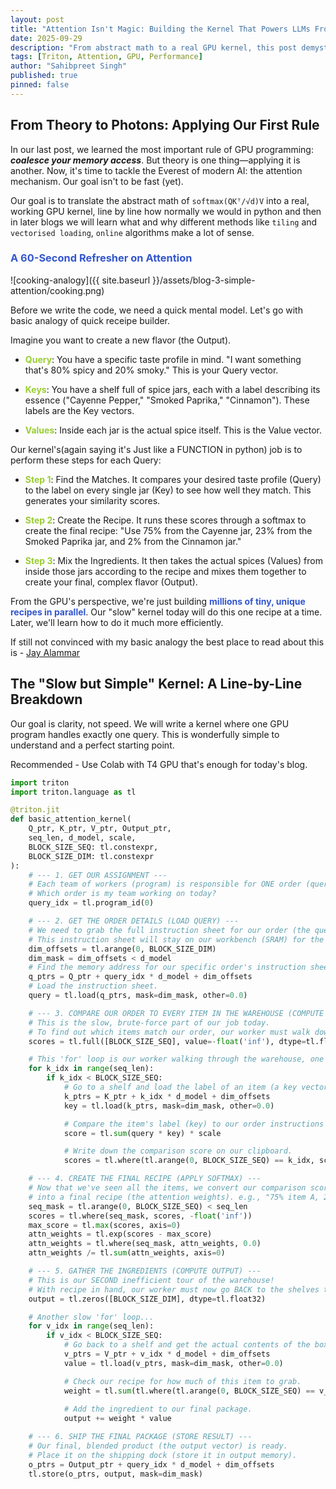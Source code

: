 ```yaml
---
layout: post
title: "Attention Isn't Magic: Building the Kernel That Powers LLMs From Scratch"
date: 2025-09-29
description: "From abstract math to a real GPU kernel, this post demystifies the attention mechanism by building it from scratch in Triton."
tags: [Triton, Attention, GPU, Performance]
author: "Sahibpreet Singh"
published: true
pinned: false
---
```


## From Theory to Photons: Applying Our First Rule
In our last post, we learned the most important rule of GPU programming: ***coalesce your memory access***. But theory is one thing—applying it is another. 
Now, it's time to tackle the Everest of modern AI: the attention mechanism. Our goal isn't to be fast (yet). 

Our goal is to translate the abstract math of `softmax(QKᵀ/√d)V` into a real, working GPU kernel, line by line how normally we would in python and then in later blogs we will learn what and why different methods like `tiling` and `vectorised loading`, `online` algorithms make a lot of sense.

### <span style="color: #3256cdff; font-weight: bold;">A 60-Second Refresher on Attention</span>
![cooking-analogy]({{ site.baseurl }}/assets/blog-3-simple-attention/cooking.png)

Before we write the code, we need a quick mental model.
Let's go with basic analogy of quick receipe builder.

Imagine you want to create a new flavor (the Output).
-  <span style="color: #9ACD32; font-weight: bold;">Query</span>: You have a specific taste profile in mind. "I want something that's 80% spicy and 20% smoky." This is your Query vector.

-  <span style="color: #9ACD32; font-weight: bold;">Keys</span>: You have a shelf full of spice jars, each with a label describing its essence ("Cayenne Pepper," "Smoked Paprika," "Cinnamon"). These labels are the Key vectors.

-  <span style="color: #9ACD32; font-weight: bold;">Values</span>: Inside each jar is the actual spice itself. This is the Value vector.

Our kernel's(again saying it's Just like a FUNCTION in python) job is to perform these steps for each Query:
-  <span style="color: #9ACD32; font-weight: bold;">Step 1</span>: Find the Matches. It compares your desired taste profile (Query) to the label on every single jar (Key) to see how well they match. This generates your similarity scores.

-  <span style="color: #9ACD32; font-weight: bold;">Step 2</span>: Create the Recipe. It runs these scores through a softmax to create the final recipe: "Use 75% from the Cayenne jar, 23% from the Smoked Paprika jar, and 2% from the Cinnamon jar."

-  <span style="color: #9ACD32; font-weight: bold;">Step 3</span>: Mix the Ingredients. It then takes the actual spices (Values) from inside those jars according to the recipe and mixes them together to create your final, complex flavor (Output).

From the GPU's perspective, we're just building <span style="color: #3256cdff; font-weight: bold;">millions of tiny, unique recipes in parallel</span>. Our "slow" kernel today will do this one recipe at a time. Later, we'll learn how to do it much more efficiently.

If still not convinced with my basic analogy the best place to read about this is - [Jay Alammar](https://jalammar.github.io/illustrated-transformer/)

## The "Slow but Simple" Kernel: A Line-by-Line Breakdown

Our goal is clarity, not speed. We will write a kernel where one GPU program handles exactly one query. This is wonderfully simple to understand and a perfect starting point.

Recommended - Use Colab with T4 GPU that's enough for today's blog.

```python
import triton
import triton.language as tl

@triton.jit
def basic_attention_kernel(
    Q_ptr, K_ptr, V_ptr, Output_ptr,
    seq_len, d_model, scale,
    BLOCK_SIZE_SEQ: tl.constexpr,
    BLOCK_SIZE_DIM: tl.constexpr
):
    # --- 1. GET OUR ASSIGNMENT ---
    # Each team of workers (program) is responsible for ONE order (query).
    # Which order is my team working on today?
    query_idx = tl.program_id(0)

    # --- 2. GET THE ORDER DETAILS (LOAD QUERY) ---
    # We need to grab the full instruction sheet for our order (the query vector).
    # This instruction sheet will stay on our workbench (SRAM) for the whole process.
    dim_offsets = tl.arange(0, BLOCK_SIZE_DIM)
    dim_mask = dim_offsets < d_model
    # Find the memory address for our specific order's instruction sheet.
    q_ptrs = Q_ptr + query_idx * d_model + dim_offsets
    # Load the instruction sheet.
    query = tl.load(q_ptrs, mask=dim_mask, other=0.0)

    # --- 3. COMPARE OUR ORDER TO EVERY ITEM IN THE WAREHOUSE (COMPUTE SCORES) ---
    # This is the slow, brute-force part of our job today.
    # To find out which items match our order, our worker must walk down EVERY aisle.
    scores = tl.full([BLOCK_SIZE_SEQ], value=-float('inf'), dtype=tl.float32)

    # This 'for' loop is our worker walking through the warehouse, one shelf at a time.
    for k_idx in range(seq_len):
        if k_idx < BLOCK_SIZE_SEQ:
            # Go to a shelf and load the label of an item (a key vector).
            k_ptrs = K_ptr + k_idx * d_model + dim_offsets
            key = tl.load(k_ptrs, mask=dim_mask, other=0.0)

            # Compare the item's label (key) to our order instructions (query).
            score = tl.sum(query * key) * scale

            # Write down the comparison score on our clipboard.
            scores = tl.where(tl.arange(0, BLOCK_SIZE_SEQ) == k_idx, score, scores)

    # --- 4. CREATE THE FINAL RECIPE (APPLY SOFTMAX) ---
    # Now that we've seen all the items, we convert our comparison scores
    # into a final recipe (the attention weights). e.g., "75% item A, 25% item B".
    seq_mask = tl.arange(0, BLOCK_SIZE_SEQ) < seq_len
    scores = tl.where(seq_mask, scores, -float('inf'))
    max_score = tl.max(scores, axis=0)
    attn_weights = tl.exp(scores - max_score)
    attn_weights = tl.where(seq_mask, attn_weights, 0.0)
    attn_weights /= tl.sum(attn_weights, axis=0)

    # --- 5. GATHER THE INGREDIENTS (COMPUTE OUTPUT) ---
    # This is our SECOND inefficient tour of the warehouse!
    # With recipe in hand, our worker must now go BACK to the shelves to get the actual items.
    output = tl.zeros([BLOCK_SIZE_DIM], dtype=tl.float32)

    # Another slow 'for' loop...
    for v_idx in range(seq_len):
        if v_idx < BLOCK_SIZE_SEQ:
            # Go back to a shelf and get the actual contents of the box (a value vector).
            v_ptrs = V_ptr + v_idx * d_model + dim_offsets
            value = tl.load(v_ptrs, mask=dim_mask, other=0.0)

            # Check our recipe for how much of this item to grab.
            weight = tl.sum(tl.where(tl.arange(0, BLOCK_SIZE_SEQ) == v_idx, attn_weights, 0.0))
            
            # Add the ingredient to our final package.
            output += weight * value

    # --- 6. SHIP THE FINAL PACKAGE (STORE RESULT) ---
    # Our final, blended product (the output vector) is ready.
    # Place it on the shipping dock (store it in output memory).
    o_ptrs = Output_ptr + query_idx * d_model + dim_offsets
    tl.store(o_ptrs, output, mask=dim_mask)
```
